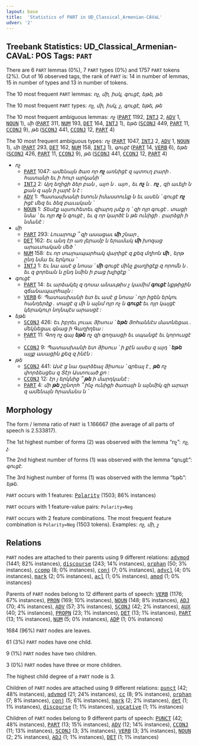```yaml
---
layout: base
title:  'Statistics of PART in UD_Classical_Armenian-CAVaL'
udver: '2'
---
```


## Treebank Statistics: UD_Classical_Armenian-CAVaL: POS Tags: `PART`

There are 6 `PART` lemmas (0%), 7 `PART` types (0%) and 1757 `PART` tokens (2%).
Out of 16 observed tags, the rank of `PART` is: 14 in number of lemmas, 15 in number of types and 13 in number of tokens.

The 10 most frequent `PART` lemmas: <em>ոչ, մի, իսկ, գուցէ, եթե, թե</em>

The 10 most frequent `PART` types:  <em>ոչ, մի, իսկ, չ, գուցէ, եթե, թե</em>

The 10 most frequent ambiguous lemmas: <em>ոչ</em> (<tt><a href="xcl_caval-pos-PART.html">PART</a></tt> 1192, <tt><a href="xcl_caval-pos-INTJ.html">INTJ</a></tt> 2, <tt><a href="xcl_caval-pos-ADV.html">ADV</a></tt> 1, <tt><a href="xcl_caval-pos-NOUN.html">NOUN</a></tt> 1), <em>մի</em> (<tt><a href="xcl_caval-pos-PART.html">PART</a></tt> 311, <tt><a href="xcl_caval-pos-NUM.html">NUM</a></tt> 193, <tt><a href="xcl_caval-pos-DET.html">DET</a></tt> 164, <tt><a href="xcl_caval-pos-INTJ.html">INTJ</a></tt> 1), <em>եթե</em> (<tt><a href="xcl_caval-pos-SCONJ.html">SCONJ</a></tt> 449, <tt><a href="xcl_caval-pos-PART.html">PART</a></tt> 11, <tt><a href="xcl_caval-pos-CCONJ.html">CCONJ</a></tt> 9), <em>թե</em> (<tt><a href="xcl_caval-pos-SCONJ.html">SCONJ</a></tt> 441, <tt><a href="xcl_caval-pos-CCONJ.html">CCONJ</a></tt> 12, <tt><a href="xcl_caval-pos-PART.html">PART</a></tt> 4)

The 10 most frequent ambiguous types:  <em>ոչ</em> (<tt><a href="xcl_caval-pos-PART.html">PART</a></tt> 1047, <tt><a href="xcl_caval-pos-INTJ.html">INTJ</a></tt> 2, <tt><a href="xcl_caval-pos-ADV.html">ADV</a></tt> 1, <tt><a href="xcl_caval-pos-NOUN.html">NOUN</a></tt> 1), <em>մի</em> (<tt><a href="xcl_caval-pos-PART.html">PART</a></tt> 293, <tt><a href="xcl_caval-pos-DET.html">DET</a></tt> 162, <tt><a href="xcl_caval-pos-NUM.html">NUM</a></tt> 158, <tt><a href="xcl_caval-pos-INTJ.html">INTJ</a></tt> 1), <em>գուցէ</em> (<tt><a href="xcl_caval-pos-PART.html">PART</a></tt> 14, <tt><a href="xcl_caval-pos-VERB.html">VERB</a></tt> 6), <em>եթե</em> (<tt><a href="xcl_caval-pos-SCONJ.html">SCONJ</a></tt> 426, <tt><a href="xcl_caval-pos-PART.html">PART</a></tt> 11, <tt><a href="xcl_caval-pos-CCONJ.html">CCONJ</a></tt> 9), <em>թե</em> (<tt><a href="xcl_caval-pos-SCONJ.html">SCONJ</a></tt> 441, <tt><a href="xcl_caval-pos-CCONJ.html">CCONJ</a></tt> 12, <tt><a href="xcl_caval-pos-PART.html">PART</a></tt> 4)


* <em>ոչ</em>
  * <tt><a href="xcl_caval-pos-PART.html">PART</a></tt> 1047: <em>ամենայն ծառ որ <b>ոչ</b> առնիցէ զ պտուղ բարի . հատանի եւ ի հուր արկանի ՝</em>
  * <tt><a href="xcl_caval-pos-INTJ.html">INTJ</a></tt> 2: <em>Այղ եղիցի ձեր բան , այո ն . այո , եւ <b>ոչ</b> ն . <b>ոչ</b> , զի աւելի ն քան զ այն ի չարէ ն է :</em>
  * <tt><a href="xcl_caval-pos-ADV.html">ADV</a></tt> 1: <em>Պատասխանի ետուն իմաստունք ն եւ ասեն ՝ գուցէ <b>ոչ</b> իցէ մեզ եւ ձեզ բաւական ՝</em>
  * <tt><a href="xcl_caval-pos-NOUN.html">NOUN</a></tt> 1: <em>Տեսէք այսուհետեւ զիարդ լսէք դ ՝ զի ոյր գուցէ . տացի նմա ՝ եւ ոյր <b>ոչ</b> ն գուցէ , եւ զ որ կարծէ ն թե ունիցի . բարձցի ի նմանէ :</em>
* <em>մի</em>
  * <tt><a href="xcl_caval-pos-PART.html">PART</a></tt> 293: <em>Լուարուք ՞ զի ասացաւ <b>մի</b> շնար ,</em>
  * <tt><a href="xcl_caval-pos-DET.html">DET</a></tt> 162: <em>Եւ անդ էր առ լերամբ ն երամակ <b>մի</b> խոզաց արաւտական մեծ ՝</em>
  * <tt><a href="xcl_caval-pos-NUM.html">NUM</a></tt> 158: <em>Եւ որ տարապարհակ վարիցէ զ քեզ մղիոն <b>մի</b> , երթ ընդ նմա եւ երկուս ՝</em>
  * <tt><a href="xcl_caval-pos-INTJ.html">INTJ</a></tt> 1: <em>Եւ նա ասէ ց նոսա ՝ <b>մի</b> գուցէ մինչ քաղիցէք զ որոմն ն . եւ զ ցորեան ն ընդ նմին ի բաց խլիցէք ՝</em>
* <em>գուցէ</em>
  * <tt><a href="xcl_caval-pos-PART.html">PART</a></tt> 14: <em>եւ արձակել զ դոսա անաւթիս չ կամիմ <b>գուցէ</b> նքթիցին զճանապարհայն :</em>
  * <tt><a href="xcl_caval-pos-VERB.html">VERB</a></tt> 6: <em>Պատասխանի ետ եւ ասէ ց նոսա ՝ ոյր իցեն երկու հանդերձք . տացէ զ մի ն այնմ ոյր ոչ ն <b>գուցէ</b> եւ ոյր կայցէ կերակուր նոյնպէս արասցէ :</em>
* <em>եթե</em>
  * <tt><a href="xcl_caval-pos-SCONJ.html">SCONJ</a></tt> 426: <em>Եւ իբրեւ լուաւ Յիսուս ՝ <b>եթե</b> Յոհաննէս մատնեցաւ . մեկնեցաւ գնաց ի Գաղիղեա :</em>
  * <tt><a href="xcl_caval-pos-PART.html">PART</a></tt> 11: <em>Գող ոչ գայ <b>եթե</b> ոչ զի գողասցի եւ սպանցէ եւ կորուսցէ ՝</em>
  * <tt><a href="xcl_caval-pos-CCONJ.html">CCONJ</a></tt> 9: <em>Պատասխանի ետ Յիսուս ՝ ի քէն ասես զ այդ ՝ <b>եթե</b> այլք ասացին քեզ զ ինէն :</em>
* <em>թե</em>
  * <tt><a href="xcl_caval-pos-SCONJ.html">SCONJ</a></tt> 441: <em>Ասէ ց նա դարձեալ Յիսուս ՝ գրեալ է , <b>թե</b> ոչ փորձեսցես զ Տէր Աստուած քո :</em>
  * <tt><a href="xcl_caval-pos-CCONJ.html">CCONJ</a></tt> 12: <em>էր յ երկնից ՞ <b>թե</b> ի մարդկանէ :</em>
  * <tt><a href="xcl_caval-pos-PART.html">PART</a></tt> 4: <em>մի <b>թե</b> շընորհ ՞ ինչ ունիցի ծառայի ն այնմիկ զի արար զ ամենայն հրամանս ն ՝</em>

## Morphology

The form / lemma ratio of `PART` is 1.166667 (the average of all parts of speech is 2.533817).

The 1st highest number of forms (2) was observed with the lemma “ոչ”: <em>ոչ, չ</em>.

The 2nd highest number of forms (1) was observed with the lemma “գուցէ”: <em>գուցէ</em>.

The 3rd highest number of forms (1) was observed with the lemma “եթե”: <em>եթե</em>.

`PART` occurs with 1 features: <tt><a href="xcl_caval-feat-Polarity.html">Polarity</a></tt> (1503; 86% instances)

`PART` occurs with 1 feature-value pairs: `Polarity=Neg`

`PART` occurs with 2 feature combinations.
The most frequent feature combination is `Polarity=Neg` (1503 tokens).
Examples: <em>ոչ, մի, չ</em>


## Relations

`PART` nodes are attached to their parents using 9 different relations: <tt><a href="xcl_caval-dep-advmod.html">advmod</a></tt> (1441; 82% instances), <tt><a href="xcl_caval-dep-discourse.html">discourse</a></tt> (243; 14% instances), <tt><a href="xcl_caval-dep-orphan.html">orphan</a></tt> (50; 3% instances), <tt><a href="xcl_caval-dep-ccomp.html">ccomp</a></tt> (8; 0% instances), <tt><a href="xcl_caval-dep-conj.html">conj</a></tt> (7; 0% instances), <tt><a href="xcl_caval-dep-advcl.html">advcl</a></tt> (4; 0% instances), <tt><a href="xcl_caval-dep-mark.html">mark</a></tt> (2; 0% instances), <tt><a href="xcl_caval-dep-acl.html">acl</a></tt> (1; 0% instances), <tt><a href="xcl_caval-dep-amod.html">amod</a></tt> (1; 0% instances)

Parents of `PART` nodes belong to 12 different parts of speech: <tt><a href="xcl_caval-pos-VERB.html">VERB</a></tt> (1176; 67% instances), <tt><a href="xcl_caval-pos-PRON.html">PRON</a></tt> (169; 10% instances), <tt><a href="xcl_caval-pos-NOUN.html">NOUN</a></tt> (148; 8% instances), <tt><a href="xcl_caval-pos-ADJ.html">ADJ</a></tt> (70; 4% instances), <tt><a href="xcl_caval-pos-ADV.html">ADV</a></tt> (57; 3% instances), <tt><a href="xcl_caval-pos-SCONJ.html">SCONJ</a></tt> (42; 2% instances), <tt><a href="xcl_caval-pos-AUX.html">AUX</a></tt> (40; 2% instances), <tt><a href="xcl_caval-pos-PROPN.html">PROPN</a></tt> (23; 1% instances), <tt><a href="xcl_caval-pos-DET.html">DET</a></tt> (13; 1% instances), <tt><a href="xcl_caval-pos-PART.html">PART</a></tt> (13; 1% instances), <tt><a href="xcl_caval-pos-NUM.html">NUM</a></tt> (5; 0% instances), <tt><a href="xcl_caval-pos-ADP.html">ADP</a></tt> (1; 0% instances)

1684 (96%) `PART` nodes are leaves.

61 (3%) `PART` nodes have one child.

9 (1%) `PART` nodes have two children.

3 (0%) `PART` nodes have three or more children.

The highest child degree of a `PART` node is 3.

Children of `PART` nodes are attached using 9 different relations: <tt><a href="xcl_caval-dep-punct.html">punct</a></tt> (42; 48% instances), <tt><a href="xcl_caval-dep-advmod.html">advmod</a></tt> (21; 24% instances), <tt><a href="xcl_caval-dep-cc.html">cc</a></tt> (8; 9% instances), <tt><a href="xcl_caval-dep-orphan.html">orphan</a></tt> (7; 8% instances), <tt><a href="xcl_caval-dep-conj.html">conj</a></tt> (5; 6% instances), <tt><a href="xcl_caval-dep-mark.html">mark</a></tt> (2; 2% instances), <tt><a href="xcl_caval-dep-det.html">det</a></tt> (1; 1% instances), <tt><a href="xcl_caval-dep-discourse.html">discourse</a></tt> (1; 1% instances), <tt><a href="xcl_caval-dep-vocative.html">vocative</a></tt> (1; 1% instances)

Children of `PART` nodes belong to 9 different parts of speech: <tt><a href="xcl_caval-pos-PUNCT.html">PUNCT</a></tt> (42; 48% instances), <tt><a href="xcl_caval-pos-PART.html">PART</a></tt> (13; 15% instances), <tt><a href="xcl_caval-pos-ADV.html">ADV</a></tt> (12; 14% instances), <tt><a href="xcl_caval-pos-CCONJ.html">CCONJ</a></tt> (11; 13% instances), <tt><a href="xcl_caval-pos-SCONJ.html">SCONJ</a></tt> (3; 3% instances), <tt><a href="xcl_caval-pos-VERB.html">VERB</a></tt> (3; 3% instances), <tt><a href="xcl_caval-pos-NOUN.html">NOUN</a></tt> (2; 2% instances), <tt><a href="xcl_caval-pos-ADJ.html">ADJ</a></tt> (1; 1% instances), <tt><a href="xcl_caval-pos-DET.html">DET</a></tt> (1; 1% instances)

